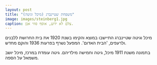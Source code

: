 ```yaml
---
layout: post
title: "משפחת שטיינברג (מיכל וגיטה)"
image: images/steinberg1.jpg
caption: צלם לא ידוע, אוסף סוזי אבן.
---
```

מיכל וגיטה שטיינברג התיישבו במוצא והקימו בשנת 1920 את בית החרושת ללבנים ולרעפים, 'הבית האדום'. המפעל נשרף בפרעות 1936 והוקם מחדש.

בתמונה משנת 1911 מיכל, גיטה וחמישה מילדיהם. גיטה עומדת במרכז, מיכל יושב משמאל על הספה.